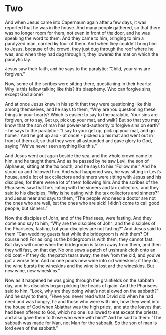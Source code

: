 # Two

And when Jesus came into Capernaum again after a few days, it was reported that he was in the house. And many people gathered, so that there was no longer room for them, not even in front of the door, and he was speaking the word to them. And they came to him, bringing to him a paralyzed man, carried by four of them. And when they couldn’t bring him to Jesus, because of the crowd, they just dug through the roof where he was, and when they had dug through it, they lowered the mat on which the paralytic lay.

Jesus saw their faith, and he says to the paralytic: “Child, your sins are forgiven.”

Now, some of the scribes were sitting there, questioning in their hearts: Why is this fellow talking like this? it’s blasphemy. Who can forgive sins, except God alone?

And at once Jesus knew in his spirit that they were questioning like this among themselves, and he says to them, “Why are you questioning these things in your hearts? Which is easier: to say to the paralytic, Your sins are forgiven, or to say, Get up, pick up your mat, and walk?  But so that you may know that the son of man has power-and-authority to forgive sins on earth” - he says to the paralytic - “I say to you: get up, pick up your mat, and go home.” And he got up and - at once! - picked up his mat and went out in front of them all, so that they were all astounded and gave glory to God, saying “We’ve never seen anything like this.”

And Jesus went out again beside the sea, and the whole crowd came to him, and he taught them. And as he passed by he saw Levi, the son of Alphaeus, sitting at the tax booth; and he says to him “Follow me.” And he stood up and followed him. And what happened was, he was sitting in Levi’s house, and a lot of tax collectors and sinners were sitting with Jesus and his disciples; for there were a lot of them following him. And the scribes of the Pharisees saw that he’s eating with the sinners and tax collectors, and they said to his disciples, “Why is he eating with the tax collectors and sinners?” and Jesus hear and says to them, “The people who need a doctor are not the ones who are well, but the ones who are sick! I didn’t come to call good people, but sinners.”

Now the disciples of John, and of the Pharisees, were fasting. And they come and say to him, “Why are the disciples of John, and the disciples of the Pharisees, fasting, but your disciples are not fasting?” And Jesus said to them “Can wedding guests fast while the bridegroom is with them? Of course not! For as long as the bridegroom is with them, they cannot fast. But days will come when the bridegroom is taken away from them, and then they will fast, on that day. No one sews a patch of unshrunk cloth onto an old coat - if they do, the patch tears away, the new from the old, and you’ve got a worse tear. And no one pours new wine into old wineskins; if they do, the wine bursts the wineskins and the wine is lost and the wineskins. But new wine, new wineskins.”

Now as it happened he was going through the grainfields on the sabbath day, and his disciples began picking the heads of grain. And the Pharisees said to him, “Look, why are they doing what’s not allowed on the sabbath?” And he says to them, “Have you never read what David did when he had need and was hungry, he and those who were with him, how they went into the house of God when Abiathar was the high priest, and ate the loaves that had been offered to God, which no one is allowed to eat except the priests, and also gave them to those who were with him?”  And he said to them: “The sabbath was made for Man, not Man for the sabbath. So the son of man is lord even of the sabbath.”

